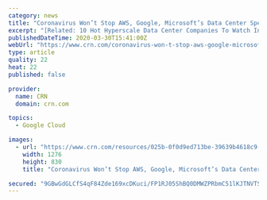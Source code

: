 ```yaml
---
category: news
title: "Coronavirus Won’t Stop AWS, Google, Microsoft’s Data Center Spending"
excerpt: "[Related: 10 Hot Hyperscale Data Center Companies To Watch In 2020] The top five hyperscale spenders in 2019 were Amazon, Google, Microsoft, Facebook and Apple whose capex data ... This reflects ongoing strength in core business operations of the world’s top cloud and internet services providers who will be less impacted by the coronavirus ..."
publishedDateTime: 2020-03-30T15:41:00Z
webUrl: "https://www.crn.com/coronavirus-won-t-stop-aws-google-microsoft-s-data-center-spending"
type: article
quality: 22
heat: 22
published: false

provider:
  name: CRN
  domain: crn.com

topics:
  - Google Cloud

images:
  - url: "https://www.crn.com/resources/025b-0f0d9ed713be-39639b4618c9-1000/hyperscale_capex_q419.jpg"
    width: 1276
    height: 830
    title: "Coronavirus Won’t Stop AWS, Google, Microsoft’s Data Center Spending"

secured: "9GBwGdGLCfS4qF84Zde169xcDKuci/FP1RJ05ShBQ0DMWZPRbmC51lKJTNVTSs6iw3TuMn8fozMJTi/xXWWNM4H7lTqCZJ5nrRPUPCbziT6vX+Xu9eYCJP/vHsCtR7bKWfdL1DhbkFf9j/6i0AB20C6cyP5o372DuN4VYKvsc+zppgmoPiSd2j78e7Pm6rya7u3M0IOBImDyAlC38dGb5aBLeqfFaiy2i4MzoF+xgSse4cwFQJ8RZHzwGWsc45jCgOP8pOD9vkXgR0oDFA9C/WSTjlyLJ+N/EyX1i3C1IPK8UhI3gTINbheWcH9PKSKV;nHHY0MIfRZVU3pp2jOBngA=="
---
```


